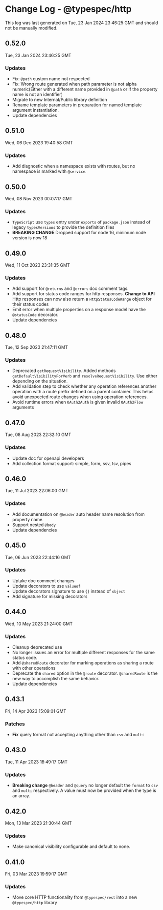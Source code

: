 # Change Log - @typespec/http

This log was last generated on Tue, 23 Jan 2024 23:46:25 GMT and should not be manually modified.

## 0.52.0
Tue, 23 Jan 2024 23:46:25 GMT

### Updates

- Fix: `@path` custom name not respected
- Fix: Wrong route generated when path parameter is not alpha numeric(Either with a different name provided in `@path` or if the property name is not an identifier)
- Migrate to new Internal/Public library definition
- Rename template parameters in preparation for named template argument instantiation.
- Update dependencies

## 0.51.0
Wed, 06 Dec 2023 19:40:58 GMT

### Updates

- Add diagnostic when a namespace exists with routes, but no namespace is marked with `@service`.

## 0.50.0
Wed, 08 Nov 2023 00:07:17 GMT

### Updates

- `TypeScript` use `types` entry under `exports` of `package.json` instead of legacy `typesVersions` to provide the definition files
- **BREAKING CHANGE** Dropped support for node 16, minimum node version is now 18

## 0.49.0
Wed, 11 Oct 2023 23:31:35 GMT

### Updates

- Add support for `@returns` and `@errors` doc comment tags.
- Add support for status code ranges for http responses. **Change to API** Http responses can now also return a `HttpStatusCodeRange` object for their status codes
- Emit error when multiple properties on a response model have the `@statusCode` decorator.
- Update dependencies

## 0.48.0
Tue, 12 Sep 2023 21:47:11 GMT

### Updates

- Deprecated `getRequestVisibility`. Added methods `getDefaultVisibilityForVerb` and `resolveRequestVisibility`. Use either depending on the situation.
- Add validation step to check whether any operation references another operation with a route prefix defined on a parent container.  This helps avoid unexpected route changes when using operation references.
- Avoid runtime errors when `OAuth2Auth` is given invalid `OAuth2Flow` arguments

## 0.47.0
Tue, 08 Aug 2023 22:32:10 GMT

### Updates

- Update doc for openapi developers
- Add collection format support: simple, form, ssv, tsv, pipes

## 0.46.0
Tue, 11 Jul 2023 22:06:00 GMT

### Updates

- Add documentation on `@header` auto header name resolution from property name.
- Support nested `@body`
- Update dependencies

## 0.45.0
Tue, 06 Jun 2023 22:44:16 GMT

### Updates

- Uptake doc comment changes
- Update decorators to use `valueof`
- Update decorators signature to use `{}` instead of `object`
- Add signature for missing decorators

## 0.44.0
Wed, 10 May 2023 21:24:00 GMT

### Updates

- Cleanup deprecated use
- No longer issues an error for multiple different responses for the same status code.
- Add `@sharedRoute` decorator for marking operations as sharing a route with other operations
- Deprecate the `shared` option in the `@route` decorator.  `@sharedRoute` is the new way to accomplish the same behavior.
- Update dependencies

## 0.43.1
Fri, 14 Apr 2023 15:09:01 GMT

### Patches

- **Fix** query format not accepting anything other than `csv` and `multi`

## 0.43.0
Tue, 11 Apr 2023 18:49:17 GMT

### Updates

- **Breaking change** `@header` and `@query` no longer default the `format` to `csv` and `multi` respectively. A value must now be provided when the type is an array.

## 0.42.0
Mon, 13 Mar 2023 21:30:44 GMT

### Updates

- Make canonical visibility configurable and default to none.

## 0.41.0
Fri, 03 Mar 2023 19:59:17 GMT

### Updates

- Move core HTTP functionality from `@typespec/rest` into a new `@typespec/http` library

